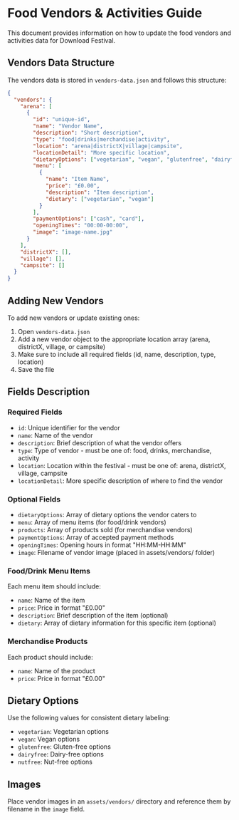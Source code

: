 # Food Vendors & Activities Guide

This document provides information on how to update the food vendors and activities data for Download Festival.

## Vendors Data Structure

The vendors data is stored in `vendors-data.json` and follows this structure:

```json
{
  "vendors": {
    "arena": [
      {
        "id": "unique-id",
        "name": "Vendor Name",
        "description": "Short description",
        "type": "food|drinks|merchandise|activity",
        "location": "arena|districtX|village|campsite",
        "locationDetail": "More specific location",
        "dietaryOptions": ["vegetarian", "vegan", "glutenfree", "dairyfree", "nutfree"],
        "menu": [
          {
            "name": "Item Name",
            "price": "£0.00",
            "description": "Item description",
            "dietary": ["vegetarian", "vegan"]
          }
        ],
        "paymentOptions": ["cash", "card"],
        "openingTimes": "00:00-00:00",
        "image": "image-name.jpg"
      }
    ],
    "districtX": [],
    "village": [],
    "campsite": []
  }
}
```

## Adding New Vendors

To add new vendors or update existing ones:

1. Open `vendors-data.json`
2. Add a new vendor object to the appropriate location array (arena, districtX, village, or campsite)
3. Make sure to include all required fields (id, name, description, type, location)
4. Save the file

## Fields Description

### Required Fields

- `id`: Unique identifier for the vendor
- `name`: Name of the vendor
- `description`: Brief description of what the vendor offers
- `type`: Type of vendor - must be one of: food, drinks, merchandise, activity
- `location`: Location within the festival - must be one of: arena, districtX, village, campsite
- `locationDetail`: More specific description of where to find the vendor

### Optional Fields

- `dietaryOptions`: Array of dietary options the vendor caters to
- `menu`: Array of menu items (for food/drink vendors)
- `products`: Array of products sold (for merchandise vendors)
- `paymentOptions`: Array of accepted payment methods
- `openingTimes`: Opening hours in format "HH:MM-HH:MM"
- `image`: Filename of vendor image (placed in assets/vendors/ folder)

### Food/Drink Menu Items

Each menu item should include:

- `name`: Name of the item
- `price`: Price in format "£0.00"
- `description`: Brief description of the item (optional)
- `dietary`: Array of dietary information for this specific item (optional)

### Merchandise Products

Each product should include:

- `name`: Name of the product
- `price`: Price in format "£0.00"

## Dietary Options

Use the following values for consistent dietary labeling:

- `vegetarian`: Vegetarian options
- `vegan`: Vegan options
- `glutenfree`: Gluten-free options
- `dairyfree`: Dairy-free options
- `nutfree`: Nut-free options

## Images

Place vendor images in an `assets/vendors/` directory and reference them by filename in the `image` field.
